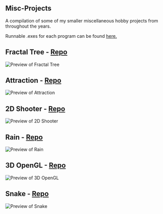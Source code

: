 ## Misc-Projects
A compilation of some of my smaller miscellaneous hobby projects from throughout the years.

Runnable .exes for each program can be found [here.](https://github.com/techiew/Misc-Projects/releases)

## Fractal Tree - [Repo](https://github.com/techiew/Misc-Projects/tree/master/C%2B%2B%20Projects/Fractal_tree)

![Preview of Fractal Tree](https://github.com/techiew/Misc-Projects/blob/master/Previews/preview_fractaltree.gif)

## Attraction - [Repo](https://github.com/techiew/Misc-Projects/tree/master/C%2B%2B%20Projects/Attraction)

![Preview of Attraction](https://github.com/techiew/Misc-Projects/blob/master/Previews/preview_attraction.gif)

## 2D Shooter - [Repo](https://github.com/techiew/Misc-Projects/tree/master/C%2B%2B%20Projects/2DShooter)

![Preview of 2D Shooter](https://github.com/techiew/Misc-Projects/blob/master/Previews/preview_2dshooter.gif)

## Rain - [Repo](https://github.com/techiew/Misc-Projects/tree/master/C%2B%2B%20Projects/Rain)

![Preview of Rain](https://github.com/techiew/Misc-Projects/blob/master/Previews/preview_rain.gif)

## 3D OpenGL - [Repo](https://github.com/techiew/Misc-Projects/tree/master/C%2B%2B%20Projects/3DOpenGL)

![Preview of 3D OpenGL](https://github.com/techiew/Misc-Projects/blob/master/Previews/preview_3dopengl.gif)

## Snake - [Repo](https://github.com/techiew/Misc-Projects/tree/master/C%2B%2B%20Projects/Snake)

![Preview of Snake](https://github.com/techiew/Misc-Projects/blob/master/Previews/preview_snake.gif)
